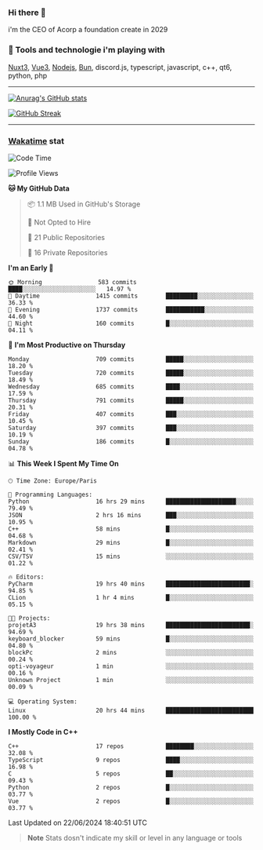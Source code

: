 ### Hi there 👋

i'm the CEO of Acorp a foundation create in 2029  

### 🧰 Tools and technologie i'm playing with

[Nuxt3](https://nuxt.com), [Vue3](https://vuejs.org/), [Nodejs](https://nodejs.org), [Bun](https://bun.sh/), discord.js, typescript, javascript, c++, qt6, python, php

---

[![Anurag's GitHub stats](https://github-readme-stats.vercel.app/api?username=ackimixs&show_icons=true&theme=github_dark&count_private=true)](https://www.ackimixs.xyz)

[![GitHub Streak](https://github-readme-streak-stats.herokuapp.com?user=Ackimixs&theme=github-dark-blue&date_format=j%20M%5B%20Y%5D&mode=weekly)](https://git.io/streak-stats)

---
 
 ### [Wakatime](https://wakatime.com/) stat

<!--START_SECTION:waka-->
![Code Time](http://img.shields.io/badge/Code%20Time-1%2C162%20hrs%2039%20mins-blue)

![Profile Views](http://img.shields.io/badge/Profile%20Views-0-blue)

**🐱 My GitHub Data** 

> 📦 1.1 MB Used in GitHub's Storage 
 > 
> 🚫 Not Opted to Hire
 > 
> 📜 21 Public Repositories 
 > 
> 🔑 16 Private Repositories 
 > 
**I'm an Early 🐤** 

```text
🌞 Morning                583 commits         ████░░░░░░░░░░░░░░░░░░░░░   14.97 % 
🌆 Daytime                1415 commits        █████████░░░░░░░░░░░░░░░░   36.33 % 
🌃 Evening                1737 commits        ███████████░░░░░░░░░░░░░░   44.60 % 
🌙 Night                  160 commits         █░░░░░░░░░░░░░░░░░░░░░░░░   04.11 % 
```
📅 **I'm Most Productive on Thursday** 

```text
Monday                   709 commits         █████░░░░░░░░░░░░░░░░░░░░   18.20 % 
Tuesday                  720 commits         █████░░░░░░░░░░░░░░░░░░░░   18.49 % 
Wednesday                685 commits         ████░░░░░░░░░░░░░░░░░░░░░   17.59 % 
Thursday                 791 commits         █████░░░░░░░░░░░░░░░░░░░░   20.31 % 
Friday                   407 commits         ███░░░░░░░░░░░░░░░░░░░░░░   10.45 % 
Saturday                 397 commits         ███░░░░░░░░░░░░░░░░░░░░░░   10.19 % 
Sunday                   186 commits         █░░░░░░░░░░░░░░░░░░░░░░░░   04.78 % 
```


📊 **This Week I Spent My Time On** 

```text
🕑︎ Time Zone: Europe/Paris

💬 Programming Languages: 
Python                   16 hrs 29 mins      ████████████████████░░░░░   79.49 % 
JSON                     2 hrs 16 mins       ███░░░░░░░░░░░░░░░░░░░░░░   10.95 % 
C++                      58 mins             █░░░░░░░░░░░░░░░░░░░░░░░░   04.68 % 
Markdown                 29 mins             █░░░░░░░░░░░░░░░░░░░░░░░░   02.41 % 
CSV/TSV                  15 mins             ░░░░░░░░░░░░░░░░░░░░░░░░░   01.22 % 

🔥 Editors: 
PyCharm                  19 hrs 40 mins      ████████████████████████░   94.85 % 
CLion                    1 hr 4 mins         █░░░░░░░░░░░░░░░░░░░░░░░░   05.15 % 

🐱‍💻 Projects: 
projetA3                 19 hrs 38 mins      ████████████████████████░   94.69 % 
keyboard_blocker         59 mins             █░░░░░░░░░░░░░░░░░░░░░░░░   04.80 % 
blockPc                  2 mins              ░░░░░░░░░░░░░░░░░░░░░░░░░   00.24 % 
opti-voyageur            1 min               ░░░░░░░░░░░░░░░░░░░░░░░░░   00.16 % 
Unknown Project          1 min               ░░░░░░░░░░░░░░░░░░░░░░░░░   00.09 % 

💻 Operating System: 
Linux                    20 hrs 44 mins      █████████████████████████   100.00 % 
```

**I Mostly Code in C++** 

```text
C++                      17 repos            ████████░░░░░░░░░░░░░░░░░   32.08 % 
TypeScript               9 repos             ████░░░░░░░░░░░░░░░░░░░░░   16.98 % 
C                        5 repos             ██░░░░░░░░░░░░░░░░░░░░░░░   09.43 % 
Python                   2 repos             █░░░░░░░░░░░░░░░░░░░░░░░░   03.77 % 
Vue                      2 repos             █░░░░░░░░░░░░░░░░░░░░░░░░   03.77 % 
```




 Last Updated on 22/06/2024 18:40:51 UTC
<!--END_SECTION:waka-->

> **Note**
> Stats dosn't indicate my skill or level in any language or tools
